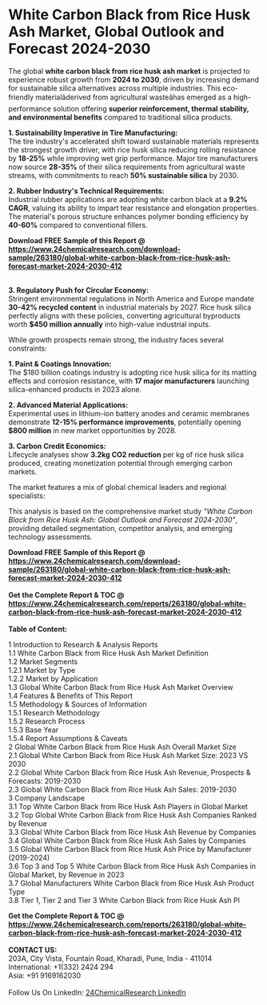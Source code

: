 <h1>White Carbon Black from Rice Husk Ash Market, Global Outlook and Forecast 2024-2030</h1><p>The global <strong>white carbon black from rice husk ash market</strong> is projected to experience robust growth from <strong>2024 to 2030</strong>, driven by increasing demand for sustainable silica alternatives across multiple industries. This eco-friendly materialâderived from agricultural wasteâhas emerged as a high-performance solution offering <strong>superior reinforcement, thermal stability, and environmental benefits</strong> compared to traditional silica products.</p><p><strong>1. Sustainability Imperative in Tire Manufacturing:</strong><br>
The tire industry's accelerated shift toward sustainable materials represents the strongest growth driver, with rice husk silica reducing rolling resistance by <strong>18-25%</strong> while improving wet grip performance. Major tire manufacturers now source <strong>28-35%</strong> of their silica requirements from agricultural waste streams, with commitments to reach <strong>50% sustainable silica</strong> by 2030.</p><p><strong>2. Rubber Industry's Technical Requirements:</strong><br>
Industrial rubber applications are adopting white carbon black at a <strong>9.2% CAGR</strong>, valuing its ability to impart tear resistance and elongation properties. The material's porous structure enhances polymer bonding efficiency by <strong>40-60%</strong> compared to conventional fillers.</p><div><b>Download FREE Sample of this Report @ 
            <a href="https://www.24chemicalresearch.com/download-sample/263180/global-white-carbon-black-from-rice-husk-ash-forecast-market-2024-2030-412">
            https://www.24chemicalresearch.com/download-sample/263180/global-white-carbon-black-from-rice-husk-ash-forecast-market-2024-2030-412</a></b></div><br><p><strong>3. Regulatory Push for Circular Economy:</strong><br>
Stringent environmental regulations in North America and Europe mandate <strong>30-42% recycled content</strong> in industrial materials by 2027. Rice husk silica perfectly aligns with these policies, converting agricultural byproducts worth <strong>$450 million annually</strong> into high-value industrial inputs.</p><p>While growth prospects remain strong, the industry faces several constraints:</p><p><strong>1. Paint &amp; Coatings Innovation:</strong><br>
The $180 billion coatings industry is adopting rice husk silica for its matting effects and corrosion resistance, with <strong>17 major manufacturers</strong> launching silica-enhanced products in 2023 alone.</p><p><strong>2. Advanced Material Applications:</strong><br>
Experimental uses in lithium-ion battery anodes and ceramic membranes demonstrate <strong>12-15% performance improvements</strong>, potentially opening <strong>$800 million</strong> in new market opportunities by 2028.</p><p><strong>3. Carbon Credit Economics:</strong><br>
Lifecycle analyses show <strong>3.2kg CO2 reduction</strong> per kg of rice husk silica produced, creating monetization potential through emerging carbon markets.</p><p>The market features a mix of global chemical leaders and regional specialists:</p><p>This analysis is based on the comprehensive market study <em>"White Carbon Black from Rice Husk Ash: Global Outlook and Forecast 2024-2030"</em>, providing detailed segmentation, competitor analysis, and emerging technology assessments.</p><div><b>Download FREE Sample of this Report @ 
            <a href="https://www.24chemicalresearch.com/download-sample/263180/global-white-carbon-black-from-rice-husk-ash-forecast-market-2024-2030-412">
            https://www.24chemicalresearch.com/download-sample/263180/global-white-carbon-black-from-rice-husk-ash-forecast-market-2024-2030-412</a></b></div><br><div><b>Get the Complete Report & TOC @ 
            <a href="https://www.24chemicalresearch.com/reports/263180/global-white-carbon-black-from-rice-husk-ash-forecast-market-2024-2030-412">
            https://www.24chemicalresearch.com/reports/263180/global-white-carbon-black-from-rice-husk-ash-forecast-market-2024-2030-412</a></b></div><br>
            <b>Table of Content:</b><p>1 Introduction to Research & Analysis Reports<br />
    1.1 White Carbon Black from Rice Husk Ash Market Definition<br />
    1.2 Market Segments<br />
        1.2.1 Market by Type<br />
        1.2.2 Market by Application<br />
    1.3 Global White Carbon Black from Rice Husk Ash Market Overview<br />
    1.4 Features & Benefits of This Report<br />
    1.5 Methodology & Sources of Information<br />
        1.5.1 Research Methodology<br />
        1.5.2 Research Process<br />
        1.5.3 Base Year<br />
        1.5.4 Report Assumptions & Caveats<br />
2 Global White Carbon Black from Rice Husk Ash Overall Market Size<br />
    2.1 Global White Carbon Black from Rice Husk Ash Market Size: 2023 VS 2030<br />
    2.2 Global White Carbon Black from Rice Husk Ash Revenue, Prospects & Forecasts: 2019-2030<br />
    2.3 Global White Carbon Black from Rice Husk Ash Sales: 2019-2030<br />
3 Company Landscape<br />
    3.1 Top White Carbon Black from Rice Husk Ash Players in Global Market<br />
    3.2 Top Global White Carbon Black from Rice Husk Ash Companies Ranked by Revenue<br />
    3.3 Global White Carbon Black from Rice Husk Ash Revenue by Companies<br />
    3.4 Global White Carbon Black from Rice Husk Ash Sales by Companies<br />
    3.5 Global White Carbon Black from Rice Husk Ash Price by Manufacturer (2019-2024)<br />
    3.6 Top 3 and Top 5 White Carbon Black from Rice Husk Ash Companies in Global Market, by Revenue in 2023<br />
    3.7 Global Manufacturers White Carbon Black from Rice Husk Ash Product Type<br />
    3.8 Tier 1, Tier 2 and Tier 3 White Carbon Black from Rice Husk Ash Pl</p><div><b>Get the Complete Report & TOC @ 
            <a href="https://www.24chemicalresearch.com/reports/263180/global-white-carbon-black-from-rice-husk-ash-forecast-market-2024-2030-412">
            https://www.24chemicalresearch.com/reports/263180/global-white-carbon-black-from-rice-husk-ash-forecast-market-2024-2030-412</a></b></div><br><b>CONTACT US:</b><br>
            203A, City Vista, Fountain Road, Kharadi, Pune, India - 411014<br>
            International: +1(332) 2424 294<br>
            Asia: +91 9169162030 <br><br>
            Follow Us On LinkedIn: <a href="https://www.linkedin.com/company/24chemicalresearch/">24ChemicalResearch LinkedIn</a>